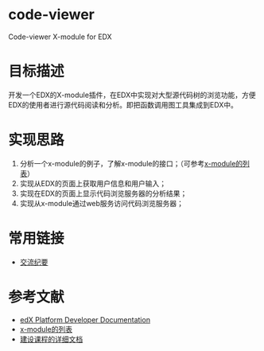 code-viewer
===========

Code-viewer X-module for EDX

目标描述
============

开发一个EDX的X-module插件，在EDX中实现对大型源代码树的浏览功能，方便EDX的使用者进行源代码阅读和分析。即把函数调用图工具集成到EDX中。

实现思路
============

 1. 分析一个x-module的例子，了解x-module的接口；（可参考[x-module的列表](https://github.com/edx/edx-platform/tree/master/common/lib/xmodule/xmodule)）
 2. 实现从EDX的页面上获取用户信息和用户输入；
 3. 实现在EDX的页面上显示代码浏览服务器的分析结果；
 4. 实现从x-module通过web服务访问代码浏览服务器；

常用链接
========

 * [交流纪要](https://github.com/xyongcn/code-viewer/wiki/log)

参考文献
============

 * [edX Platform Developer Documentation](http://edx-developer-guide.readthedocs.org/en/latest/overview.html)
 * [x-module的列表](https://github.com/edx/edx-platform/tree/master/common/lib/xmodule/xmodule)
 * [建设课程的详细文档](http://edx-partner-course-staff.readthedocs.org/en/latest/exercises_tools/external_graders.html)
